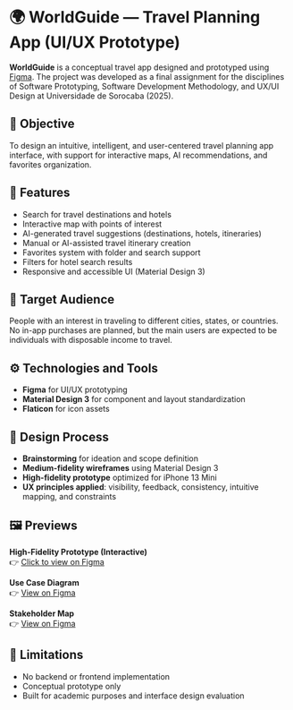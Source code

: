 # 🌍 WorldGuide — Travel Planning App (UI/UX Prototype)

**WorldGuide** is a conceptual travel app designed and prototyped using [Figma](https://www.figma.com/). 
The project was developed as a final assignment for the disciplines of Software Prototyping, 
Software Development Methodology, and UX/UI Design at Universidade de Sorocaba (2025).

## 🎯 Objective

To design an intuitive, intelligent, and user-centered travel planning app interface, 
with support for interactive maps, AI recommendations, and favorites organization.

## 🧩 Features

- Search for travel destinations and hotels
- Interactive map with points of interest
- AI-generated travel suggestions (destinations, hotels, itineraries)
- Manual or AI-assisted travel itinerary creation
- Favorites system with folder and search support
- Filters for hotel search results
- Responsive and accessible UI (Material Design 3)

## 👤 Target Audience

People with an interest in traveling to different cities, states, or countries. 
No in-app purchases are planned, but the main users are expected to be individuals with disposable income to travel.

## ⚙️ Technologies and Tools

- **Figma** for UI/UX prototyping
- **Material Design 3** for component and layout standardization
- **Flaticon** for icon assets

## 🧪 Design Process

- **Brainstorming** for ideation and scope definition
- **Medium-fidelity wireframes** using Material Design 3
- **High-fidelity prototype** optimized for iPhone 13 Mini
- **UX principles applied**: visibility, feedback, consistency, intuitive mapping, and constraints

## 🖼️ Previews

**High-Fidelity Prototype (Interactive)**  
👉 [Click to view on Figma](https://www.figma.com/proto/fNCCDQMzDDeYtYNp1P3tyn/Prot%C3%B3tipo-Final?node-id=0-1&t=2L5sXuAQHg1RBG39-1)

**Use Case Diagram**  
👉 [View on Figma](https://www.figma.com/board/h9IctCaBKE0CDcAMEbe2Ru/Diagrama-de-casos-de-uso?node-id=0-1)

**Stakeholder Map**  
👉 [View on Figma](https://www.figma.com/board/DKG5xt7QZeftpCRPPZAMxG/Mapa-Stakeholders---WorldGuide?node-id=0-1)

## 📌 Limitations

- No backend or frontend implementation
- Conceptual prototype only
- Built for academic purposes and interface design evaluation
